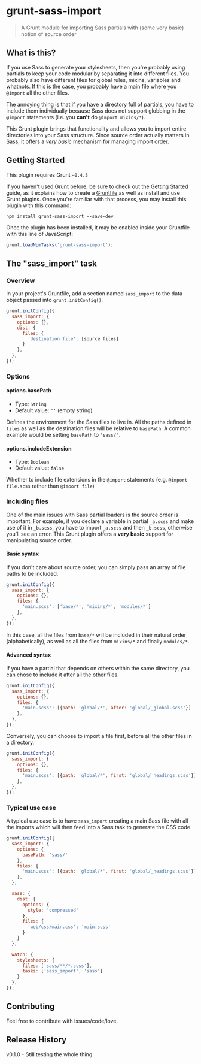 # grunt-sass-import

> A Grunt module for importing Sass partials with (some very basic) notion of source order

## What is this?
If you use Sass to generate your stylesheets, then you're probably using partials to keep your code modular by separating it into different files. You probably also have different files for global rules, mixins, variables and whatnots. If this is the case, you probably have a main file where you `@import` all the other files.

The annoying thing is that if you have a directory full of partials, you have to include them individually because Sass does not support globbing in the `@import` statements (i.e. you **can't** do `@import mixins/*`).

This Grunt plugin brings that functionality and allows you to import entire directories into your Sass structure. Since source order actually matters in Sass, it offers a *very basic* mechanism for managing import order.

## Getting Started
This plugin requires Grunt `~0.4.5`

If you haven't used [Grunt](http://gruntjs.com/) before, be sure to check out the [Getting Started](http://gruntjs.com/getting-started) guide, as it explains how to create a [Gruntfile](http://gruntjs.com/sample-gruntfile) as well as install and use Grunt plugins. Once you're familiar with that process, you may install this plugin with this command:

```shell
npm install grunt-sass-import --save-dev
```

Once the plugin has been installed, it may be enabled inside your Gruntfile with this line of JavaScript:

```js
grunt.loadNpmTasks('grunt-sass-import');
```

## The "sass_import" task

### Overview
In your project's Gruntfile, add a section named `sass_import` to the data object passed into `grunt.initConfig()`.

```js
grunt.initConfig({
  sass_import: {
    options: {},
    dist: {
      files: {
        'destination file': [source files]
      }
    },
  },
});
```

### Options

#### options.basePath
- Type: `String`
- Default value: `''` (empty string)

Defines the environment for the Sass files to live in. All the paths defined in `files` as well as the destination files will be relative to `basePath`.
A common example would be setting `basePath` to `'sass/'`.

#### options.includeExtension
- Type: `Boolean`
- Default value: `false`

Whether to include file extensions in the `@import` statements (e.g. `@import file.scss` rather than `@import file`)

### Including files
One of the main issues with Sass partial loaders is the source order is important. For example, if you declare a variable in partial `_a.scss` and make use of it in `_b.scss`, you have to import `_a.scss` and then `_b.scss`, otherwise you'll see an error.
This Grunt plugin offers a **very basic** support for manipulating source order.

#### Basic syntax
If you don't care about source order, you can simply pass an array of file paths to be included.

```js
grunt.initConfig({
  sass_import: {
    options: {},
    files: {
      'main.scss': ['base/*', 'mixins/*', 'modules/*']
    },
  },
});
```

In this case, all the files from `base/*` will be included in their natural order (alphabetically), as well as all the files from `mixins/*` and finally `modules/*`.

#### Advanced syntax
If you have a partial that depends on others within the same directory, you can chose to include it after all the other files.

```js
grunt.initConfig({
  sass_import: {
    options: {},
    files: {
      'main.scss': [{path: 'global/*', after: 'global/_global.scss'}]
    },
  },
});
```

Conversely, you can choose to import a file first, before all the other files in a directory.

```js
grunt.initConfig({
  sass_import: {
    options: {},
    files: {
      'main.scss': [{path: 'global/*', first: 'global/_headings.scss'}]
    },
  },
});
```

### Typical use case
A typical use case is to have `sass_import` creating a main Sass file with all the imports which will then feed into a Sass task to generate the CSS code.

```js
grunt.initConfig({
  sass_import: {
    options: {
      basePath: 'sass/'
    },
    files: {
      'main.scss': [{path: 'global/*', first: 'global/_headings.scss'}]
    },
  },

  sass: {
    dist: {
      options: {
        style: 'compressed'
      },
      files: {
        'web/css/main.css': 'main.scss'
      }
    }
  },

  watch: {
    stylesheets: {
      files: ['sass/**/*.scss'],
      tasks: ['sass_import', 'sass']
    }
  },
});
```

## Contributing
Feel free to contribute with issues/code/love.

## Release History
v0.1.0 - Still testing the whole thing.
